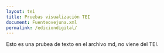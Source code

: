 ```yaml
---
layout: tei
title: Pruebas visualización TEI
document: Fuenteovejuna.xml
permalink: /ediciondigital/
---
```

<div>
<p>Esto es una prubea de texto en el archivo md, no viene del TEI.</p>
</div>